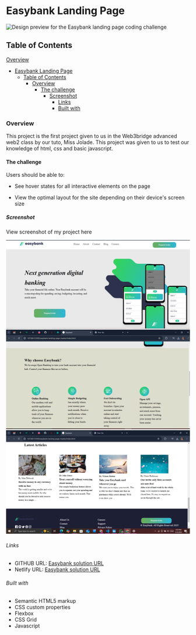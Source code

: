 # Easybank Landing Page

![Design preview for the Easybank landing page coding challenge](./easybank-landing-page-master/design/desktop-design.jpg)

## Table of Contents
 [Overview](#overview)
- [Easybank Landing Page](#easybank-landing-page)
  - [Table of Contents](#table-of-contents)
    - [Overview](#overview)
      - [The challenge](#the-challenge)
        - [Screenshot](#screenshot)
          - [Links](#links)
          - [Built with](#built-with)
  
### Overview
This project is the first project given to us in the Web3bridge advanced web2 class by our tuto, Miss Jolade. 
This project was given to us to test our knowledge of html, css and basic javascript.

#### The challenge
Users should be able to:

- See hover states for all interactive elements on the page

- View the optimal layout for the site depending on their device's screen size

##### Screenshot
View screenshot of my project here

![](./images/easybank%20screenshot1.png)
![](./images/easybank%20screenshot2.png)
![](./images/easybank%20screenshot3.png)

###### Links
- GITHUB URL: [Easybank solution URL](https://github.com/Treasure2407/Web2-classA)
- Netlify URL: [Easybank solution URL](https://web2classa.netlify.app/)

###### Built with
- Semantic HTML5 markup
- CSS custom properties
- Flexbox
- CSS Grid
- Javascript